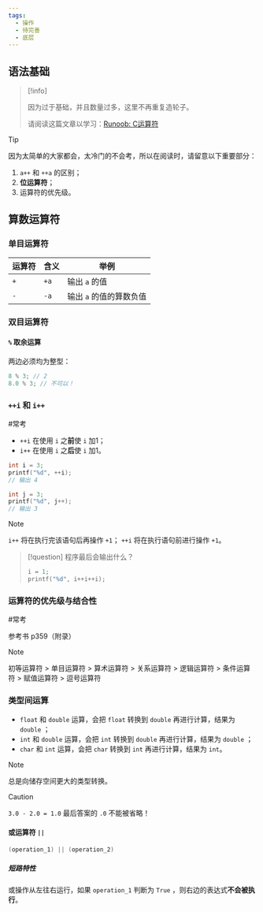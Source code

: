 ```yaml
---
tags:
  - 操作
  - 待完善
  - 底层
---
```

## 语法基础

> [!info] 
> 
> 因为过于基础，并且数量过多，这里不再重复造轮子。
> 
> 请阅读这篇文章以学习：[Runoob: C运算符](https://www.runoob.com/cprogramming/c-operators.html)

> [!tip] 
> 因为太简单的大家都会，太冷门的不会考，所以在阅读时，请留意以下重要部分：
> 1. `a++` 和 `++a` 的区别；
> 2. **位运算符**；
> 3. 运算符的优先级。

## 算数运算符

### 单目运算符

| 运算符 | 含义   | 举例             |
| --- | ---- | -------------- |
| `+` | `+a` | 输出 `a` 的值      |
| `-` | `-a` | 输出 `a` 的值的算数负值 |
### 双目运算符

#### `%` 取余运算

两边必须均为整型：

```c
8 % 3; // 2
8.0 % 3; // 不可以！
```

### `++i` 和 `i++`

#常考

- `++i` 在使用 `i` 之**前**使 `i` 加1；
- `i++` 在使用 `i` 之**后**使 `i` 加1。


```c
int i = 3;
printf("%d", ++i);
// 输出 4

int j = 3;
printf("%d", j++);
// 输出 3
```

> [!note] 
> `i++` 将在执行完该语句后再操作 `+1`；
> `++i` 将在执行语句前进行操作 `+1`。

> [!question] 
> 程序最后会输出什么？
> ```c
> i = 1;
> printf("%d", i++i++i);
> ```

### 运算符的优先级与结合性

#常考 

参考书 p359（附录）

> [!note] 
> 初等运算符 > 单目运算符 > 算术运算符 > 关系运算符 > 逻辑运算符 > 条件运算符 > 赋值运算符 > 逗号运算符

### 类型间运算

- `float` 和 `double` 运算，会把 `float` 转换到 `double` 再进行计算，结果为 `double` ；
- `int` 和 `double` 运算，会把 `int` 转换到 `double` 再进行计算，结果为 `double` ；
- `char` 和 `int` 运算，会把 `char` 转换到 `int` 再进行计算，结果为 `int`。 

> [!note] 
> 总是向储存空间更大的类型转换。


>[!caution] 
>`3.0 - 2.0 = 1.0` 最后答案的 `.0` 不能被省略！

#### 或运算符 `||`

```c
(operation_1) || (operation_2)
```

##### 短路特性

或操作从左往右运行，如果 `operation_1` 判断为 `True` ，则右边的表达式**不会被执行**。